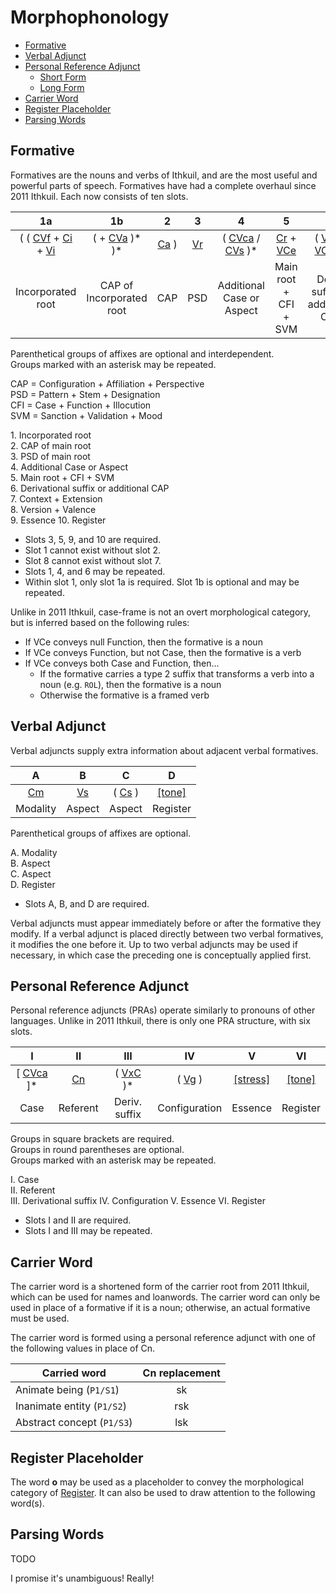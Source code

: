 # Morphophonology

* [Formative](#formative)
* [Verbal Adjunct](#verbal-adjunct)
* [Personal Reference Adjunct](#personal-reference-adjunct)
  * [Short Form](#short-form)
  * [Long Form](#long-form)
* [Carrier Word](#carrier-word)
* [Register Placeholder](#register-placeholder)
* [Parsing Words](#parsing-words)

## Formative

Formatives are the nouns and verbs of Ithkuil, and are the most useful and powerful parts of speech. Formatives have had a complete overhaul since 2011 Ithkuil. Each now consists of ten slots.

|                                  1a                                   |                    1b                     |           2           |          3          |                          4                           |                      5                      |                              6                               |           7           |             8             |                      9                      |                     10                     |
|:---------------------------------------------------------------------:|:-----------------------------------------:|:---------------------:|:-------------------:|:----------------------------------------------------:|:-------------------------------------------:|:------------------------------------------------------------:|:---------------------:|:-------------------------:|:-------------------------------------------:|:------------------------------------------:|
| ( ( [CVf](affixes.md#cvf) + [Ci](affixes.md#ci) + [Vi](affixes.md#vi) | ( + [CVa](affixes.md#cva-and-vca) )\* )\* | [Ca](affixes.md#ca) ) | [Vr](affixes.md#vr) | ( [CVca](affixes.md#cvc) / [CVs](affixes.md#cvs) )\* | [Cr](affixes.md#cr) + [VCe](affixes.md#vce) | ( [VxC](deriv_suffix.md) / [VCa](affixes.md#cva-and-vca) )\* | ( [Vt](affixes.md#vt) | ( [Cv](affixes.md#cv) ) ) | [[stress]](essence_and_register.md#essence) | [[tone]](essence_and_register.md#register) |
|                           Incorporated root                           |         CAP of Incorporated root          |          CAP          |         PSD         |              Additional Case or Aspect               |            Main root + CFI + SVM            |               Deriv. suffix or additional CAP                |  Context + Extension  |     Version + Valence     |                   Essence                   |                  Register                  |

Parenthetical groups of affixes are optional and interdependent.  
Groups marked with an asterisk may be repeated.

CAP = Configuration + Affiliation + Perspective  
PSD = Pattern + Stem + Designation  
CFI = Case + Function + Illocution  
SVM = Sanction + Validation + Mood

1\. Incorporated root  
2\. CAP of main root  
3\. PSD of main root  
4\. Additional Case or Aspect  
5\. Main root + CFI + SVM  
6\. Derivational suffix or additional CAP  
7\. Context + Extension  
8\. Version + Valence  
9\. Essence
10\. Register

* Slots 3, 5, 9, and 10 are required.
* Slot 1 cannot exist without slot 2.
* Slot 8 cannot exist without slot 7.
* Slots 1, 4, and 6 may be repeated.
* Within slot 1, only slot 1a is required. Slot 1b is optional and may be repeated.

Unlike in 2011 Ithkuil, case-frame is not an overt morphological category, but is inferred based on the following rules:

* If VCe conveys null Function, then the formative is a noun
* If VCe conveys Function, but not Case, then the formative is a verb
* If VCe conveys both Case and Function, then...
  * If the formative carries a type 2 suffix that transforms a verb into a noun (e.g. `ROL`), then the formative is a noun
  * Otherwise the formative is a framed verb

## Verbal Adjunct

Verbal adjuncts supply extra information about adjacent verbal formatives.

|          A          |             B              |               C                |                     D                      |
|:-------------------:|:--------------------------:|:------------------------------:|:------------------------------------------:|
| [Cm](affixes.md#cm) | [Vs](affixes.md#cs-and-vs) | ( [Cs](affixes.md#cs-and-vs) ) | [[tone]](essence_and_register.md#register) |
|      Modality       |           Aspect           |             Aspect             |                  Register                  |

Parenthetical groups of affixes are optional.

A. Modality  
B. Aspect  
C. Aspect  
D. Register

* Slots A, B, and D are required.

Verbal adjuncts must appear immediately before or after the formative they modify. If a verbal adjunct is placed directly between two verbal formatives, it modifies the one before it. Up to two verbal adjuncts may be used if necessary, in which case the preceding one is conceptually applied first.

## Personal Reference Adjunct

Personal reference adjuncts (PRAs) operate similarly to pronouns of other languages. Unlike in 2011 Ithkuil, there is only one PRA structure, with six slots.

|              I               |         II          |            III             |           IV            |                      V                      |                     VI                     |
|:----------------------------:|:-------------------:|:--------------------------:|:-----------------------:|:-------------------------------------------:|:------------------------------------------:|
| [ [CVca](affixes.md#cvc) ]\* | [Cn](affixes.md#cn) | ( [VxC](affixes.md#vxc) )* | ( [Vg](affixes.md#cg) ) | [[stress]](essence_and_register.md#essence) | [[tone]](essence_and_register.md#register) |
|             Case             |      Referent       |       Deriv. suffix        |      Configuration      |                   Essence                   |                  Register                  |

Groups in square brackets are required.  
Groups in round parentheses are optional.  
Groups marked with an asterisk may be repeated.

I. Case  
II. Referent  
III. Derivational suffix
IV. Configuration
V. Essence
VI. Register

* Slots I and II are required.
* Slots I and III may be repeated.

## Carrier Word

The carrier word is a shortened form of the carrier root from 2011 Ithkuil, which can be used for names and loanwords. The carrier word can only be used in place of a formative if it is a noun; otherwise, an actual formative must be used.

The carrier word is formed using a personal reference adjunct with one of the following values in place of Cn.

| Carried word               | Cn replacement |
|----------------------------|:--------------:|
| Animate being (`P1/S1`)    |       sk       |
| Inanimate entity (`P1/S2`) |      rsk       |
| Abstract concept (`P1/S3`) |      lsk       |

## Register Placeholder

The word **o** may be used as a placeholder to convey the morphological category of [Register](#essence_and_register.md#register). It can also be used to draw attention to the following word(s).

## Parsing Words

TODO

I promise it's unambiguous! Really!
